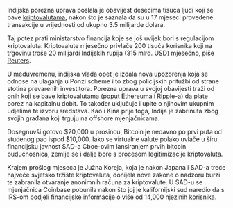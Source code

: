 Indijska porezna uprava poslala je obavijest desecima tisuća ljudi koji se bave [kriptovalutama][cc], nakon što je saznala da su u 17 mjeseci provedene transakcije u vrijednosti od ukupno 3.5 milijarde dolara.

Taj potez prati ministarstvo financija koje se još uvijek bori s regulacijom kriptovaluta. Kriptovalute mjesečno privlače 200 tisuća korisnika koji na trgovinu troše 20 milijardi Indijskih rupija (315 mlrd. USD) mjesečno, piše [Reuters][reuters].

U međuvremenu, indijska vlada opet je izdala nova upozorenja koja se odnose na ulaganja u Ponzi scheme i to zbog policijskih pritužbi od strane stotina prevarenih investitora. Porezna uprava u svojoj obavijesti traži od onih koji se bave kriptovalutama (poput [Ethereuma][eth] i Ripple-a) da plate porez na kapitalnu dobit. To također uključuje i upite o njihovim ukupnim udjelima te izvoru sredstava. Kao i Kina prije toga, Indija je zabrinuta zbog svojih građana koji trguju na offshore mjenjačnicama. 

Dosegnuvši gotovo $20,000 u prosincu, Bitcoin je nedavno po prvi puta od studenog pao ispod $10,000. Iako se virtualne valute polako uvlače u širu financijsku javnost SAD-a Cboe-ovim lansiranjem prvih bitcoin budućnosnica, zemlje se i dalje bore s procesom legitimizacije kriptovaluta.

Krajem prošlog mjeseca je Južna Koreja, koja je nakon Japana i SAD-a treće najveće svjetsko tržište kriptovaluta, donijela nove zakone o nadzoru burzi te zabranila otvaranje anonimnih računa za kriptovalute. U SAD-u se mjenjačnica Coinbase pobunila nakon što joj je kalifornijski sud naredio da s IRS-om podjeli financijske informacije o više od 14,000 njezinih korisnika.

[cc]: https://bitfalls.com/hr/2017/08/20/cryptocurrency/
[reuters]: https://www.reuters.com/article/us-markets-bitcoin-india-taxes/india-sends-tax-notices-to-cryptocurrency-investors-as-trading-hits-3-5-billion-idUSKBN1F8190?utm_campaign=trueAnthem:+Trending+Content&utm_content=5a63607f04d3013aee752148&utm_medium=trueAnthem&utm_source=twitter
[eth]: https://bitfalls.com/hr/2017/09/19/what-ethereum-compare-to-bitcoin/
